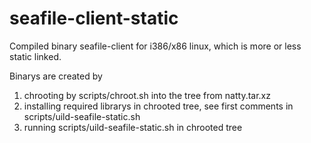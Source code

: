 seafile-client-static
=====================

Compiled binary seafile-client for i386/x86 linux, which is more or less static linked.

Binarys are created by 
  1. chrooting by scripts/chroot.sh into the tree from natty.tar.xz
  2. installing required librarys in chrooted tree, see first comments in scripts/uild-seafile-static.sh
  3. running scripts/uild-seafile-static.sh in chrooted tree
